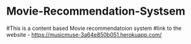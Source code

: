 # Movie-Recommendation-Systsem
#This is a content based Movie recommendatoion system
#link to the website - https://musicmuse-3a64e850b051.herokuapp.com/
